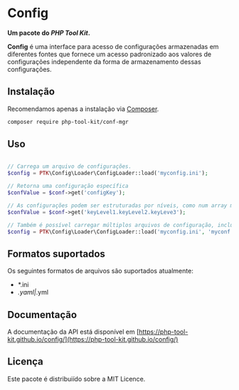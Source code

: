 # Config
**Um pacote do *PHP Tool Kit*.**

**Config** é uma interface para acesso de configurações armazenadas em diferentes fontes que fornece um acesso padronizado aos valores de configurações independente da forma de armazenamento dessas configurações.

## Instalação

Recomendamos apenas a instalação via [Composer](https://getcomposer.org).

```bash
composer require php-tool-kit/conf-mgr
```

## Uso

```php

// Carrega um arquivo de configurações.
$config = PTK\Config\Loader\ConfigLoader::load('myconfig.ini');

// Retorna uma configuração específica
$confValue = $conf->get('configKey');

// As configurações podem ser estruturadas por níveis, como num array multidimensional.
$confValue = $conf->get('keyLevel1.keyLevel2.keyLeve3');

// Também é possível carregar múltiplos arquivos de configuração, inclusive de formatos diferentes, e mesclá-los.
$config = PTK\Config\Loader\ConfigLoader::load('myconfig.ini', 'myconf.yaml);

```

## Formatos suportados

Os seguintes formatos de arquivos são suportados atualmente:

- *.ini
- *.yaml|*.yml

## Documentação

A documentação da API está disponível em [https://php-tool-kit.github.io/config/](https://php-tool-kit.github.io/config/)

## Licença

Este pacote é distribuiído sobre a MIT Licence.